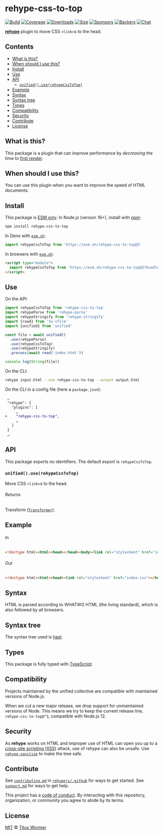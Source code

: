 <!--This file is generated-->

# rehype-css-to-top

[![Build][build-badge]][build]
[![Coverage][coverage-badge]][coverage]
[![Downloads][downloads-badge]][downloads]
[![Size][size-badge]][size]
[![Sponsors][funding-sponsors-badge]][funding]
[![Backers][funding-backers-badge]][funding]
[![Chat][chat-badge]][chat]

**[rehype][]** plugin to move CSS `<link>`s to the head.

## Contents

*   [What is this?](#what-is-this)
*   [When should I use this?](#when-should-i-use-this)
*   [Install](#install)
*   [Use](#use)
*   [API](#api)
    *   [`unified().use(rehypeCssToTop)`](#unifieduserehypecsstotop)
*   [Example](#example)
*   [Syntax](#syntax)
*   [Syntax tree](#syntax-tree)
*   [Types](#types)
*   [Compatibility](#compatibility)
*   [Security](#security)
*   [Contribute](#contribute)
*   [License](#license)

## What is this?

This package is a plugin that can improve performance by *decreasing* the
time to
[first render](https://developer.yahoo.com/performance/rules.html#css_top).

## When should I use this?

You can use this plugin when you want to improve the speed of HTML documents.

## Install

This package is [ESM only][esm].
In Node.js (version 16+), install with [npm][]:

```sh
npm install rehype-css-to-top
```

In Deno with [`esm.sh`][esm-sh]:

```js
import rehypeCssToTop from 'https://esm.sh/rehype-css-to-top@3'
```

In browsers with [`esm.sh`][esm-sh]:

```html
<script type="module">
  import rehypeCssToTop from 'https://esm.sh/rehype-css-to-top@3?bundle'
</script>
```

## Use

On the API:

```js
import rehypeCssToTop from 'rehype-css-to-top'
import rehypeParse from 'rehype-parse'
import rehypeStringify from 'rehype-stringify'
import {read} from 'to-vfile'
import {unified} from 'unified'

const file = await unified()
  .use(rehypeParse)
  .use(rehypeCssToTop)
  .use(rehypeStringify)
  .process(await read('index.html'))

console.log(String(file))
```

On the CLI:

```sh
rehype input.html --use rehype-css-to-top --output output.html
```

On the CLI in a config file (here a `package.json`):

```diff
 …
 "rehype": {
   "plugins": [
     …
+    "rehype-css-to-top",
     …
   ]
 }
 …
```

## API

This package exports no identifiers.
The default export is `rehypeCssToTop`.

### `unified().use(rehypeCssToTop)`

Move CSS `<link>`s to the head.

###### Returns

Transform ([`Transformer`](https://github.com/unifiedjs/unified#transformer)).

## Example

###### In

```html
<!doctype html><html><head></head><body><link rel="stylesheet" href="index.css"></body></html>
```

###### Out

```html
<!doctype html><html><head><link rel="stylesheet" href="index.css"></head><body></body></html>
```

## Syntax

HTML is parsed according to WHATWG HTML (the living standard), which is also
followed by all browsers.

## Syntax tree

The syntax tree used is [hast][].

## Types

This package is fully typed with [TypeScript][].

## Compatibility

Projects maintained by the unified collective are compatible with maintained
versions of Node.js.

When we cut a new major release, we drop support for unmaintained versions of
Node.
This means we try to keep the current release line,
`rehype-css-to-top@^3`,
compatible with Node.js 12.

## Security

As **rehype** works on HTML and improper use of HTML can open you up to a
[cross-site scripting (XSS)][xss] attack, use of rehype can also be unsafe.
Use [`rehype-sanitize`][rehype-sanitize] to make the tree safe.

## Contribute

See [`contributing.md`][contributing] in [`rehypejs/.github`][health] for ways
to get started.
See [`support.md`][support] for ways to get help.

This project has a [code of conduct][coc].
By interacting with this repository, organization, or community you agree to
abide by its terms.

## License

[MIT][license] © [Titus Wormer][author]

[author]: https://wooorm.com

[build]: https://github.com/rehypejs/rehype-minify/actions

[build-badge]: https://github.com/rehypejs/rehype-minify/workflows/main/badge.svg

[chat]: https://github.com/rehypejs/rehype/discussions

[chat-badge]: https://img.shields.io/badge/chat-discussions-success.svg

[coc]: https://github.com/rehypejs/.github/blob/main/code-of-conduct.md

[contributing]: https://github.com/rehypejs/.github/blob/main/contributing.md

[coverage]: https://codecov.io/github/rehypejs/rehype-minify

[coverage-badge]: https://img.shields.io/codecov/c/github/rehypejs/rehype-minify.svg

[downloads]: https://www.npmjs.com/package/rehype-css-to-top

[downloads-badge]: https://img.shields.io/npm/dm/rehype-css-to-top.svg

[esm]: https://gist.github.com/sindresorhus/a39789f98801d908bbc7ff3ecc99d99c

[esm-sh]: https://esm.sh

[funding]: https://opencollective.com/unified

[funding-backers-badge]: https://opencollective.com/unified/backers/badge.svg

[funding-sponsors-badge]: https://opencollective.com/unified/sponsors/badge.svg

[hast]: https://github.com/syntax-tree/hast

[health]: https://github.com/rehypejs/.github

[license]: https://github.com/rehypejs/rehype-minify/blob/main/license

[npm]: https://docs.npmjs.com/cli/install

[rehype]: https://github.com/rehypejs/rehype

[rehype-sanitize]: https://github.com/rehypejs/rehype-sanitize

[size]: https://bundlejs.com/?q=rehype-css-to-top

[size-badge]: https://img.shields.io/bundlejs/size/rehype-css-to-top

[support]: https://github.com/rehypejs/.github/blob/main/support.md

[typescript]: https://www.typescriptlang.org

[xss]: https://en.wikipedia.org/wiki/Cross-site_scripting
